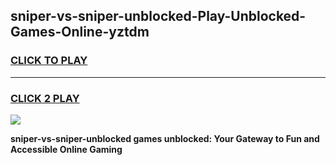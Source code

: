 
## sniper-vs-sniper-unblocked-Play-Unblocked-Games-Online-yztdm
<h3>
<a href="https://premium76.site?title=sniper-vs-sniper-unblocked&ref=25A">CLICK TO PLAY</a></h3>
<hr>

<h3>
<a href="https://premium76.site?title=sniper-vs-sniper-unblocked&ref=25A">CLICK 2 PLAY</a>
  
</h3>

<a href="https://premium76.site?title=sniper-vs-sniper-unblocked&ref=25A"><img src="https://clearcache.store/games.png"></a>


**sniper-vs-sniper-unblocked games unblocked: Your Gateway to Fun and Accessible Online Gaming**

